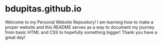 # bdupitas.github.io

Welcome to my Personal Website Repository! I am learning how to make a proper website and this README serves as a way to document my journey from basic HTML and CSS to hopefully something bigger! Thank you have a great day!
